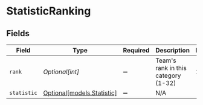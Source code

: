 # StatisticRanking


## Fields

| Field                                                | Type                                                 | Required                                             | Description                                          | Example                                              |
| ---------------------------------------------------- | ---------------------------------------------------- | ---------------------------------------------------- | ---------------------------------------------------- | ---------------------------------------------------- |
| `rank`                                               | *Optional[int]*                                      | :heavy_minus_sign:                                   | Team's rank in this category (1-32)                  | 11                                                   |
| `statistic`                                          | [Optional[models.Statistic]](../models/statistic.md) | :heavy_minus_sign:                                   | N/A                                                  |                                                      |